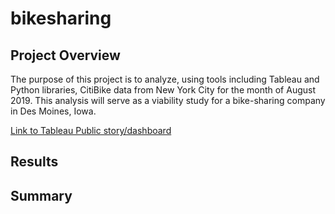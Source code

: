 # bikesharing

## Project Overview
The purpose of this project is to analyze, using tools including Tableau and Python libraries, CitiBike data from New York City for the month of August 2019.  This analysis will serve as a viability study for a bike-sharing company in Des Moines, Iowa. 

[Link to Tableau Public story/dashboard](https://public.tableau.com/app/profile/amanda.ellis6891/viz/bikesharing-challenge_16490280876460/Story1?publish=yes)

## Results


## Summary
